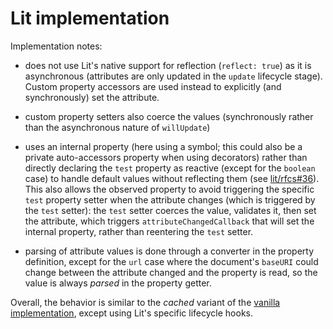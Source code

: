 # Lit implementation

Implementation notes:

- does not use Lit's native support for reflection (`reflect: true`) as it is asynchronous (attributes are only updated in the `update` lifecycle stage).
  Custom property accessors are used instead to explicitly (and synchronously) set the attribute.

- custom property setters also coerce the values (synchronously rather than the asynchronous nature of `willUpdate`)

- uses an internal property (here using a symbol; this could also be a private auto-accessors property when using decorators)
  rather than directly declaring the `test` property as reactive (except for the `boolean` case) to handle default values without reflecting them
  (see [lit/rfcs#36](https://github.com/lit/rfcs/issues/36)).
  This also allows the observed property to avoid triggering the specific `test` property setter when the attribute changes (which is triggered by the `test` setter):
  the `test` setter coerces the value, validates it, then set the attribute, which triggers `attributeChangedCallback` that will set the internal property, rather than reentering the `test` setter.

- parsing of attribute values is done through a converter in the property definition,
  except for the `url` case where the document's `baseURI` could change between the attribute changed and the property is read,
  so the value is always _parsed_ in the property getter.

Overall, the behavior is similar to the _cached_ variant of the [vanilla implementation](../vanilla/README.md), except using Lit's specific lifecycle hooks.
